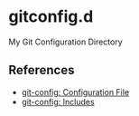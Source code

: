 # gitconfig.d

My Git Configuration Directory

## References

* [git-config: Configuration File](https://git-scm.com/docs/git-config#_configuration_file)
* [git-config: Includes](https://git-scm.com/docs/git-config#_includes)
